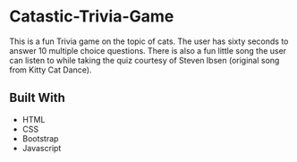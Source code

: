 # Catastic-Trivia-Game
This is a fun Trivia game on the topic of cats. The user has sixty seconds to answer 10 multiple choice questions. There is also a fun little song the user can listen to while taking the quiz courtesy of Steven Ibsen (original song from Kitty Cat Dance). 

## Built With
* HTML
* CSS
* Bootstrap 
* Javascript
